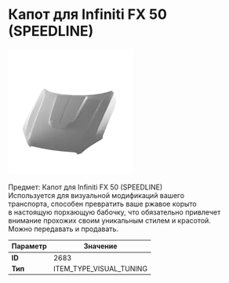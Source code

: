 # Капот для Infiniti FX 50 (SPEEDLINE)

![Item Image](../img/2683.webp?raw=true)

Предмет: Капот для Infiniti FX 50 (SPEEDLINE)<br>Используется для визуальной модификаций вашего<br>транспорта, способен превратить ваше ржавое корыто<br>в настоящую порхающую бабочку, что обязательно привлечет<br>внимание прохожих своим уникальным стилем и красотой.<br>Можно передавать и продавать.


| Параметр | Значение |
|----------|----------|
| **ID** | 2683 |
| **Тип** | ITEM_TYPE_VISUAL_TUNING |

